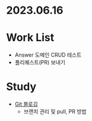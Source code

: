 # 2023.06.16

# Work List
* Answer 도메인 CRUD 테스트
* 풀리퀘스트(PR) 보내기

# Study
* [Git 블로깅](https://dyfhfhd56.tistory.com/86) 
  * 브랜치 관리 및 pull, PR 방법
